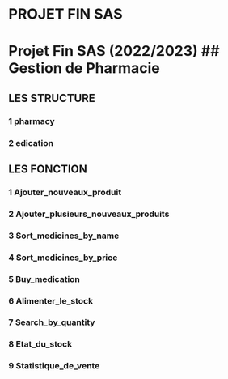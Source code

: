 # PROJET FIN SAS
# **Projet Fin SAS (2022/2023)**  ## **Gestion de Pharmacie**

## LES STRUCTURE 

### 1 pharmacy
### 2 edication


## LES FONCTION 

### 1 Ajouter_nouveaux_produit
### 2 Ajouter_plusieurs_nouveaux_produits
### 3 Sort_medicines_by_name
### 4 Sort_medicines_by_price
### 5 Buy_medication
### 6 Alimenter_le_stock
### 7 Search_by_quantity
### 8 Etat_du_stock
### 9 Statistique_de_vente

